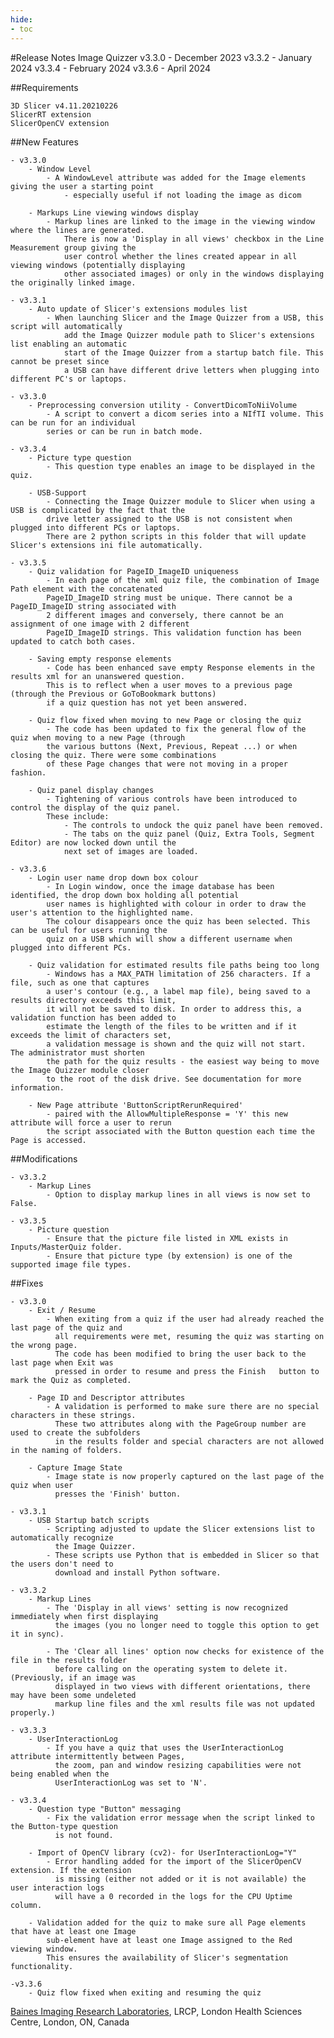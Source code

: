 ```yaml
---
hide:
- toc
---
```

<!-- let javascript handle toc on left sidebar -->

#Release Notes
	Image Quizzer v3.3.0 - December 2023
				  v3.3.2 - January 2024
				  v3.3.4 - February 2024
				  v3.3.6 - April 2024
	

##Requirements

	3D Slicer v4.11.20210226
	SlicerRT extension
	SlicerOpenCV extension
	
##New Features

	- v3.3.0 
		- Window Level
			- A WindowLevel attribute was added for the Image elements giving the user a starting point
				- especially useful if not loading the image as dicom
			
		- Markups Line viewing windows display
			- Markup lines are linked to the image in the viewing window where the lines are generated.
				There is now a 'Display in all views' checkbox in the Line Measurement group giving the
				user control whether the lines created appear in all viewing windows (potentially displaying
				other associated images) or only in the windows displaying the originally linked image.
			
	- v3.3.1
		- Auto update of Slicer's extensions modules list
			- When launching Slicer and the Image Quizzer from a USB, this script will automatically
				add the Image Quizzer module path to Slicer's extensions list enabling an automatic
				start of the Image Quizzer from a startup batch file. This cannot be preset since
				a USB can have different drive letters when plugging into different PC's or laptops.
			
	- v3.3.0
		- Preprocessing conversion utility - ConvertDicomToNiiVolume
			- A script to convert a dicom series into a NIfTI volume. This can be run for an individual
			series or can be run in batch mode.

	- v3.3.4
		- Picture type question
			- This question type enables an image to be displayed in the quiz.
	
		- USB-Support
			- Connecting the Image Quizzer module to Slicer when using a USB is complicated by the fact that the 
			drive letter assigned to the USB is not consistent when plugged into different PCs or laptops.
			There are 2 python scripts in this folder that will update Slicer's extensions ini file automatically. 
			
	- v3.3.5
		- Quiz validation for PageID_ImageID uniqueness
			- In each page of the xml quiz file, the combination of Image Path element with the concatenated 
			PageID_ImageID string must be unique. There cannot be a PageID_ImageID string associated with
			2 different images and conversely, there cannot be an assignment of one image with 2 different 
			PageID_ImageID strings. This validation function has been updated to catch both cases.
			
		- Saving empty response elements
			- Code has been enhanced save empty Response elements in the results xml for an unanswered question.
			This is to reflect when a user moves to a previous page (through the Previous or GoToBookmark buttons) 
			if a quiz question has not yet been answered.
			
		- Quiz flow fixed when moving to new Page or closing the quiz
			- The code has been updated to fix the general flow of the quiz when moving to a new Page (through
			the various buttons (Next, Previous, Repeat ...) or when closing the quiz. There were some combinations
			of these Page changes that were	not moving in a proper fashion.
			
		- Quiz panel display changes
			- Tightening of various controls have been introduced to control the display of the quiz panel.
			These include:
				- The controls to undock the quiz panel have been removed. 
				- The tabs on the quiz panel (Quiz, Extra Tools, Segment Editor) are now locked down until the 
				next set of images are loaded.
			
	- v3.3.6
		- Login user name drop down box colour
			- In Login window, once the image database has been identified, the drop down box holding all potential
			user names is highlighted with colour in order to draw the user's attention to the highlighted name.
			The colour disappears once the quiz has been selected. This can be useful for users running the
			quiz on a USB which will show a different username when plugged into different PCs.
			
		- Quiz validation for estimated results file paths being too long
			- Windows has a MAX_PATH limitation of 256 characters. If a file, such as one that captures
			a user's contour (e.g., a label map file), being saved to a results directory exceeds this limit,
			it will not be saved to disk. In order to address this, a validation function has been added to 
			estimate the length of the files to be written and if it exceeds the limit of characters set,
			a validation message is shown and the quiz will not start.  The administrator must shorten
			the path for the quiz results - the easiest way being to move the Image Quizzer module closer
			to the root of the disk drive. See documentation for more information.
			
		- New Page attribute 'ButtonScriptRerunRequired' 
			- paired with the AllowMultipleResponse = 'Y' this new attribute will force a user to rerun
			the script associated with the Button question each time the Page is accessed.
			
		
	
##Modifications

	- v3.3.2
		- Markup Lines 
			- Option to display markup lines in all views is now set to False. 
			
	- v3.3.5
		- Picture question
			- Ensure that the picture file listed in XML exists in Inputs/MasterQuiz folder.
			- Ensure that picture type (by extension) is one of the supported image file types.
			
			
##Fixes

	- v3.3.0
		- Exit / Resume
			- When exiting from a quiz if the user had already reached the last page of the quiz and  
			  all requirements were met, resuming the quiz was starting on the wrong page. 
			  The code has been modified to bring the user back to the last page when Exit was 
			  pressed in order to resume and press the Finish	button to mark the Quiz as completed.
				
		- Page ID and Descriptor attributes
			- A validation is performed to make sure there are no special characters in these strings.
			  These two attributes along with the PageGroup number are used to create the subfolders
			  in the results folder and special characters are not allowed in the naming of folders.
				
		- Capture Image State
			- Image state is now properly captured on the last page of the quiz when user 
			  presses the 'Finish' button.
		
	- v3.3.1
		- USB Startup batch scripts
			- Scripting adjusted to update the Slicer extensions list to automatically recognize 
			  the Image Quizzer.
			- These scripts use Python that is embedded in Slicer so that the users don't need to
			  download and install Python software.
			  
	- v3.3.2
		- Markup Lines 
			- The 'Display in all views' setting is now recognized immediately when first displaying 
			  the images (you no longer need to toggle this option to get it in sync).
			  
			- The 'Clear all lines' option now checks for existence of the file in the results folder
			  before calling on the operating system to delete it. (Previously, if an image was 
			  displayed in two views with different orientations, there may have been some undeleted
			  markup line files and the xml results file was not updated properly.)
			  
	- v3.3.3
		- UserInteractionLog
			- If you have a quiz that uses the UserInteractionLog attribute intermittently between Pages,
			  the zoom, pan and window resizing capabilities were not being enabled when the 
			  UserInteractionLog was set to 'N'.
		
	- v3.3.4
		- Question type "Button" messaging
			- Fix the validation error message when the script linked to the Button-type question
			  is not found.
		
		- Import of OpenCV library (cv2)- for UserInteractionLog="Y"
			- Error handling added for the import of the SlicerOpenCV extension. If the extension 
			  is missing (either not added or it is not available) the user interaction logs 
			  will have a 0 recorded in the logs for the CPU Uptime column.
			  
		- Validation added for the quiz to make sure all Page elements that have at least one Image  
			sub-element have at least one Image assigned to the Red viewing window.
			This ensures the availability of Slicer's segmentation functionality.
			
	-v3.3.6
		- Quiz flow fixed when exiting and resuming the quiz
		  
<a href="https://bainesimaging.com" target="_blank">Baines Imaging Research Laboratories</a>, LRCP, London Health Sciences Centre, London, ON, Canada
